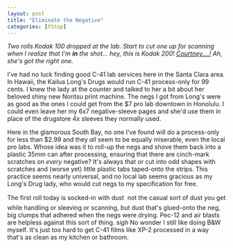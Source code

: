 ```yaml
---
layout: post
title: "Eliminate the Negative"
categories: [fStop]
---
```

<i>Two rolls Kodak 100 dropped at the lab. Start to cut one up for scanning when I realize that I'm <b>in</b> the shot... hey, this is Kodak 200! <a href="http://www.geekychick.net" target="linkframe">Courtney....!</a> Ah, she's got the right one.</i>

I've had no luck finding good C-41 lab services here in the Santa Clara area. In Hawaii, the Kailua Long's Drugs would run C-41 process-only for 99 cents. I knew the lady at the counter and talked to her a bit about her beloved shiny new Noritsu print machine. The negs I got from Long's were as good as the ones I could get from the $7 pro lab downtown in Honolulu. I could even leave her my 6x7 negative-sleeve pages and she'd use them in place of the drugstore 4x sleeves they normally used.

Here in the glamorous South Bay, no one I've found will do a process-only for less than $2.99 and they <i>all</i> seem to be equally miserable, even the local pro labs. Whose idea was it to roll-up the negs and shove them back into a plastic 35mm can after processing, ensuring that there are cinch-mark scratches on <i>every</i> negative? It's always that or cut into odd shapes with scratches and (worse yet) little plastic tabs taped-onto the strips. This practice seems nearly universal, and no local lab seems gracious as my Long's Drug lady, who would cut negs to my specification for free. 

The first roll today is socked-in with dust &#151; not the casual sort of dust you get while handling or sleeving or scanning, but dust that's glued-onto the neg, big clumps that adhered when the negs were drying. Pec-12 and air blasts are helpless against this sort of thing. <i>*sigh*</i> No wonder I still like doing B&amp;W myself. It's just too hard to get C-41 films like XP-2 processed in a way that's as clean as my kitchen or bathroom.


